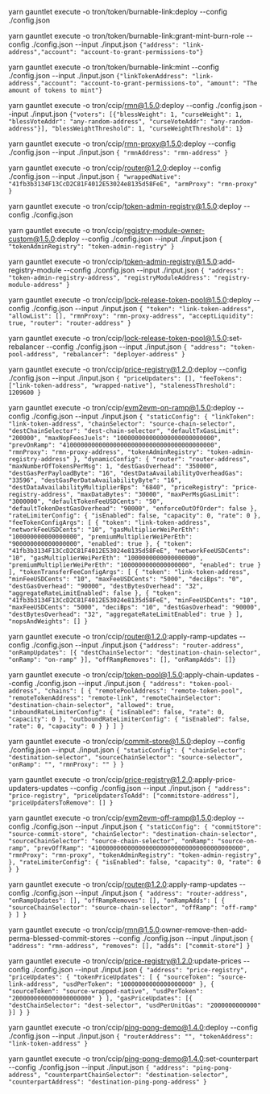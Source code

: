 yarn gauntlet execute -o tron/token/burnable-link:deploy --config ./config.json

yarn gauntlet execute -o tron/token/burnable-link:grant-mint-burn-role --config ./config.json --input ./input.json
`{"address": "link-address","account": "account-to-grant-permissions-to"}`

yarn gauntlet execute -o tron/token/burnable-link:mint --config ./config.json --input ./input.json
`{"linkTokenAddress": "link-address","account": "account-to-grant-permissions-to", "amount": "The amount of tokens to mint"}`

yarn gauntlet execute -o tron/ccip/rmn@1.5.0:deploy --config ./config.json --input ./input.json
`{"voters": [{"blessWeight": 1, "curseWeight": 1, "blessVoteAddr": "any-random-address", "curseVoteAddr": "any-random-address"}], "blessWeightThreshold": 1, "curseWeightThreshold": 1}`

yarn gauntlet execute -o tron/ccip/rmn-proxy@1.5.0:deploy --config ./config.json --input ./input.json
`{ "rmnAddress": "rmn-address" }`

yarn gauntlet execute -o tron/ccip/router@1.2.0:deploy --config ./config.json --input ./input.json
`{ "wrappedNative": "41fb3b3134F13CcD2C81F4012E53024e8135d58FeE", "armProxy": "rmn-proxy" }`

yarn gauntlet execute -o tron/ccip/token-admin-registry@1.5.0:deploy --config ./config.json

yarn gauntlet execute -o tron/ccip/registry-module-owner-custom@1.5.0:deploy --config ./config.json --input ./input.json
`{ "tokenAdminRegistry": "token-admin-registry" }`

yarn gauntlet execute -o tron/ccip/token-admin-registry@1.5.0:add-registry-module --config ./config.json --input ./input.json
`{ "address": "token-admin-registry-address", "registryModuleAddress": "registry-module-address" }`

yarn gauntlet execute -o tron/ccip/lock-release-token-pool@1.5.0:deploy --config ./config.json --input ./input.json
`{ "token": "link-token-address", "allowList": [], "rmnProxy": "rmn-proxy-address", "acceptLiquidity": true, "router": "router-address" }`

yarn gauntlet execute -o tron/ccip/lock-release-token-pool@1.5.0:set-rebalancer --config ./config.json --input ./input.json
`{ "address": "token-pool-address", "rebalancer": "deployer-address" }`

yarn gauntlet execute -o tron/ccip/price-registry@1.2.0:deploy --config ./config.json --input ./input.json
`{ "priceUpdaters": [], "feeTokens": ["link-token-address", "wrapped-native"], "stalenessThreshold": 1209600 }`

yarn gauntlet execute -o tron/ccip/evm2evm-on-ramp@1.5.0:deploy --config ./config.json --input ./input.json
`{
	"staticConfig": {
		"linkToken": "link-token-address",
		"chainSelector": "source-chain-selector",
		"destChainSelector": "dest-chain-selector",
		"defaultTxGasLimit": "200000",
		"maxNopFeesJuels": "100000000000000000000000000",
		"prevOnRamp": "410000000000000000000000000000000000000000",
		"rmnProxy": "rmn-proxy-address",
		"tokenAdminRegistry": "token-admin-registry-address"
	},
	"dynamicConfig": {
		"router": "router-address",
		"maxNumberOfTokensPerMsg": 1,
		"destGasOverhead": "350000",
		"destGasPerPayloadByte": "16",
		"destDataAvailabilityOverheadGas": "33596",
		"destGasPerDataAvailabilityByte": "16",
		"destDataAvailabilityMultiplierBps": "6840",
		"priceRegistry": "price-registry-address",
		"maxDataBytes": "30000",
		"maxPerMsgGasLimit": "3000000",
		"defaultTokenFeeUSDCents": "50",
		"defaultTokenDestGasOverhead": "90000",
		"enforceOutOfOrder": false
	},
	"rateLimiterConfig": {
		"isEnabled": false,
		"capacity": 0,
		"rate": 0
	},
	"feeTokenConfigArgs": [
		{
			"token": "link-token-address",
			"networkFeeUSDCents": "10",
			"gasMultiplierWeiPerEth": "100000000000000000",
			"premiumMultiplierWeiPerEth": "900000000000000000",
			"enabled": true
		},
		{
			"token": "41fb3b3134F13CcD2C81F4012E53024e8135d58FeE",
			"networkFeeUSDCents": "10",
			"gasMultiplierWeiPerEth": "1000000000000000000",
			"premiumMultiplierWeiPerEth": "1000000000000000000",
			"enabled": true
		}
	],
	"tokenTransferFeeConfigArgs": [
		{
			"token": "link-token-address",
			"minFeeUSDCents": "10",
			"maxFeeUSDCents": "5000",
			"deciBps": "0",
			"destGasOverhead": "90000",
			"destBytesOverhead": "32",
			"aggregateRateLimitEnabled": false
		},
		{
			"token": "41fb3b3134F13CcD2C81F4012E53024e8135d58FeE",
			"minFeeUSDCents": "10",
			"maxFeeUSDCents": "5000",
			"deciBps": "10",
			"destGasOverhead": "90000",
			"destBytesOverhead": "32",
			"aggregateRateLimitEnabled": true
		}
	],
	"nopsAndWeights": []
}
`

yarn gauntlet execute -o tron/ccip/router@1.2.0:apply-ramp-updates --config ./config.json --input ./input.json
`{"address": "router-address", "onRampUpdates": [{ "destChainSelector": "destination-chain-selector", "onRamp": "on-ramp" }], "offRampRemoves": [], "onRampAdds": []}`

yarn gauntlet execute -o tron/ccip/token-pool@1.5.0:apply-chain-updates --config ./config.json --input ./input.json
`
{
	"address": "token-pool-address",
	"chains": [
		{
			"remotePoolAddress": "remote-token-pool",
			"remoteTokenAddress": "remote-link",
			"remoteChainSelector": "destination-chain-selector",
			"allowed": true,
			"inboundRateLimiterConfig": { "isEnabled": false, "rate": 0, "capacity": 0 },
			"outboundRateLimiterConfig": { "isEnabled": false, "rate": 0, "capacity": 0 }
		}
	]
}
`

yarn gauntlet execute -o tron/ccip/commit-store@1.5.0:deploy --config ./config.json --input ./input.json
`{ "staticConfig": { "chainSelector": "destination-selector", "sourceChainSelector": "source-selector", "onRamp": "", "rmnProxy": "" } }`

yarn gauntlet execute -o tron/ccip/price-registry@1.2.0:apply-price-updaters-updates --config ./config.json --input ./input.json
`{ "address": "price-registry", "priceUpdatersToAdd": ["commitstore-address"], "priceUpdatersToRemove": [] }`

yarn gauntlet execute -o tron/ccip/evm2evm-off-ramp@1.5.0:deploy --config ./config.json --input ./input.json
`
{
	"staticConfig": {
		"commitStore": "source-commit-store",
		"chainSelector": "destination-chain-selector",
		"sourceChainSelector": "source-chain-selector",
		"onRamp": "source-on-ramp",
		"prevOffRamp": "410000000000000000000000000000000000000000",
		"rmnProxy": "rmn-proxy",
		"tokenAdminRegistry": "token-admin-registry",
	},
	"rateLimiterConfig": {
		"isEnabled": false,
		"capacity": 0,
		"rate": 0
	}
}
`

yarn gauntlet execute -o tron/ccip/router@1.2.0:apply-ramp-updates --config ./config.json --input ./input.json
`
{
	"address": "router-address",
	"onRampUpdates": [],
	"offRampRemoves": [],
	"onRampAdds": [
		{
			"sourceChainSelector": "source-chain-selector",
			"offRamp": "off-ramp"
		}
	]
}
`

yarn gauntlet execute -o tron/ccip/rmn@1.5.0:owner-remove-then-add-perma-blessed-commit-stores --config ./config.json --input ./input.json
`{ "address": "rmn-address", "removes": [], "adds": ["commit-store"] }`

yarn gauntlet execute -o tron/ccip/price-registry@1.2.0:update-prices --config ./config.json --input ./input.json
`
{
	"address": "price-registry",
	"priceUpdates": {
		"tokenPriceUpdates": [
			{
				"sourceToken": "source-link-address",
				"usdPerToken": "10000000000000000000"
			},
			{
				"sourceToken": "source-wrapped-native",
				"usdPerToken": "2000000000000000000000"
			}
		],
		"gasPriceUpdates": [{ "destChainSelector": "dest-selector", "usdPerUnitGas": "2000000000000" }]
	}
}
`

yarn gauntlet execute -o tron/ccip/ping-pong-demo@1.4.0:deploy --config ./config.json --input ./input.json
`{ "routerAddress": "", "tokenAddress": "link-token-address" }`

yarn gauntlet execute -o tron/ccip/ping-pong-demo@1.4.0:set-counterpart --config ./config.json --input ./input.json
`{ "address": "ping-pong-address", "counterpartChainSelector": "destination-selector", "counterpartAddress": "destination-ping-pong-address" }`